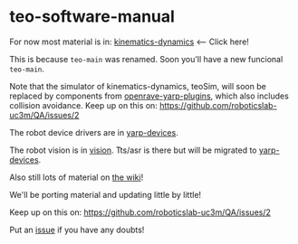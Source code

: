 # teo-software-manual

For now most material is in: [kinematics-dynamics](https://github.com/roboticslab-uc3m/kinematics-dynamics)  <-- Click here!

This is because `teo-main` was renamed. Soon you'll have a new funcional `teo-main`.

Note that the simulator of kinematics-dynamics, teoSim, will soon be replaced by components from [openrave-yarp-plugins](https://github.com/roboticslab-uc3m/openrave-yarp-plugins), which also includes collision avoidance. Keep up on this on: https://github.com/roboticslab-uc3m/QA/issues/2

The robot device drivers are in [yarp-devices](https://github.com/roboticslab-uc3m/yarp-devices).

The robot vision is in [vision](https://github.com/roboticslab-uc3m/vision). Tts/asr is there but will be migrated to [yarp-devices](https://github.com/roboticslab-uc3m/yarp-devices).

Also still lots of material on [the wiki](http://robots.uc3m.es)!

We'll be porting material and updating little by little!

Keep up on this on: https://github.com/roboticslab-uc3m/QA/issues/2

Put an [issue](https://github.com/roboticslab-uc3m/teo-software-manual/issues/new) if you have any doubts!
